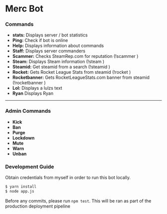 # Merc Bot

### Commands

- **stats:** Displays server / bot statistics
- **Ping:** Check if bot is online
- **Help:** Displays information about commands
- **Staff:** Displays server commanders
- **Scammer:** Checks SteamRep.com for reputation (!scammer <steamid>)
- **Steam:** Displays Steam information (!steam <user or steamid>)
- **Steamid:** Get steamid from a search (!steamid <name or url>)
- **Rocket:** Gets Rocket League Stats from steamid (!rocket <steamid>)
- **Rocketbanner:** Gets RocketLeagueStats.com banner from steamid (!rocketbanner <steamid>)
- **Lol:** Displays a lulzs text
- **Ryan** Displays Ryan
---
### Admin Commands
- **Kick**
- **Ban**
- **Purge**
- **Lockdown**
- **Mute**
- **Warn**
- **Unban**
 
 
### Development Guide

Obtain credentials from myself in order to run this bot locally. 

```sh
$ yarn install
$ node app.js
```

Before any commits, please run
```npm test```. This will be ran as part of the production deployment pipeline
